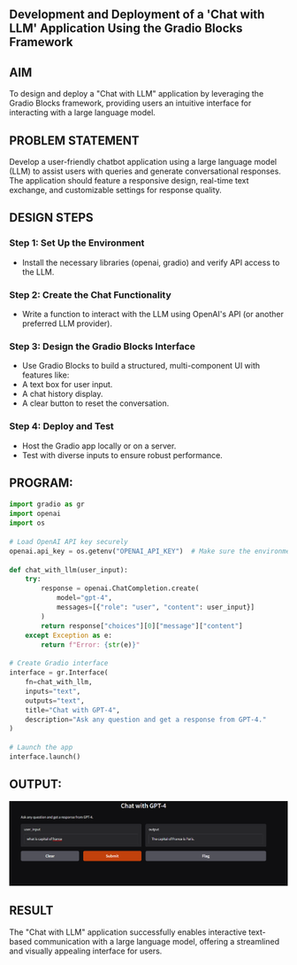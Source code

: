 ## Development and Deployment of a 'Chat with LLM' Application Using the Gradio Blocks Framework
## AIM
To design and deploy a "Chat with LLM" application by leveraging the Gradio Blocks framework, providing users an intuitive interface for interacting with a large language model.

## PROBLEM STATEMENT
Develop a user-friendly chatbot application using a large language model (LLM) to assist users with queries and generate conversational responses. The application should feature a responsive design, real-time text exchange, and customizable settings for response quality.

## DESIGN STEPS
### Step 1: Set Up the Environment
- Install the necessary libraries (openai, gradio) and verify API access to the LLM.
### Step 2: Create the Chat Functionality
 - Write a function to interact with the LLM using OpenAI's API (or another preferred LLM provider).
### Step 3: Design the Gradio Blocks Interface
 - Use Gradio Blocks to build a structured, multi-component UI with features like:
 - A text box for user input.
 - A chat history display.
 - A clear button to reset the conversation.
### Step 4: Deploy and Test
 - Host the Gradio app locally or on a server.
 - Test with diverse inputs to ensure robust performance.

## PROGRAM:
```python
import gradio as gr
import openai
import os

# Load OpenAI API key securely
openai.api_key = os.getenv("OPENAI_API_KEY")  # Make sure the environment variable is set

def chat_with_llm(user_input):
    try:
        response = openai.ChatCompletion.create(
            model="gpt-4",
            messages=[{"role": "user", "content": user_input}]
        )
        return response["choices"][0]["message"]["content"]
    except Exception as e:
        return f"Error: {str(e)}"

# Create Gradio interface
interface = gr.Interface(
    fn=chat_with_llm,
    inputs="text",
    outputs="text",
    title="Chat with GPT-4",
    description="Ask any question and get a response from GPT-4."
)

# Launch the app
interface.launch()
```
## OUTPUT:
![alt text](Image.png)

## RESULT
The "Chat with LLM" application successfully enables interactive text-based communication with a large language model, offering a streamlined and visually appealing interface for users.
